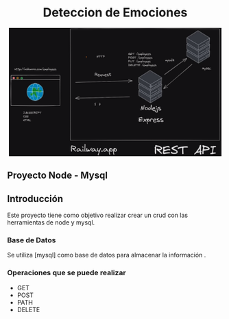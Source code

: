 # <h1 align=center> **Deteccion de Emociones** </h1>


<p align="center">
<img src="https://github.com/rodcordova/node-mysql/blob/master/images/res-api.png"  height=300>
</p>

## Proyecto Node - Mysql

## Introducción

Este proyecto tiene como objetivo realizar crear un crud con las herramientas de node y mysql.


### Base de Datos

Se utiliza [mysql] como base de datos para almacenar la información .


### Operaciones que se puede realizar

- GET
- POST
- PATH
- DELETE